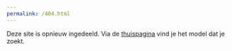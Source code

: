 ```yaml
---
permalink: /404.html
---
```


Deze site is opnieuw ingedeeld. Via de [thuispagina](/nbnl-conceptuele-informatiemodellen) vind je het model dat je zoekt.

